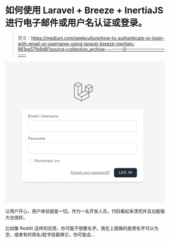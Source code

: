# 如何使用 Laravel + Breeze + InertiaJS 进行电子邮件或用户名认证或登录。

> 原文：<https://medium.com/geekculture/how-to-authenticate-or-login-with-email-or-username-using-laravel-breeze-inertiajs-961ee57fe9d9?source=collection_archive---------0----------------------->

![](img/b12fe3e7efdfbb16e2b320b4a668fc72.png)

让用户开心，用户体验就是一切。作为一名开发人员，代码看起来漂亮并且功能强大也很好。

比如像 Reddit 这样的应用，你可能不想要名字。我在上面做的是使名字可以为空，或者有时用名/姓字段替换它。你可能会…